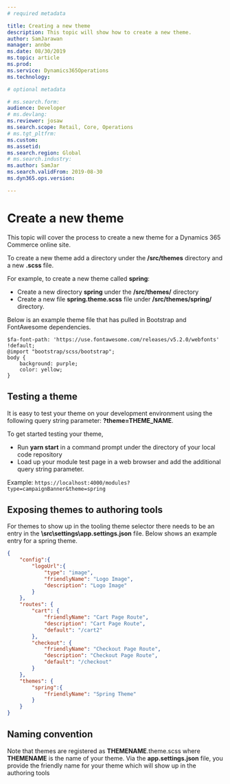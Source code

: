```yaml
---
# required metadata

title: Creating a new theme
description: This topic will show how to create a new theme. 
author: SamJarawan
manager: annbe
ms.date: 08/30/2019
ms.topic: article
ms.prod: 
ms.service: Dynamics365Operations
ms.technology: 

# optional metadata

# ms.search.form: 
audience: Developer
# ms.devlang: 
ms.reviewer: josaw
ms.search.scope: Retail, Core, Operations
# ms.tgt_pltfrm: 
ms.custom: 
ms.assetid: 
ms.search.region: Global
# ms.search.industry: 
ms.author: SamJar
ms.search.validFrom: 2019-08-30
ms.dyn365.ops.version: 

---
```

# Create a new theme
This topic will cover the process to create a new theme for a Dynamics 365 Commerce online site.  

To create a new theme add a directory under the **/src/themes** directory and a new **.scss** file.

For example, to create a new theme called **spring**:
* Create a new directory **spring** under the  **/src/themes/** directory
* Create a new file **spring.theme.scss** file under **/src/themes/spring/** directory.  

Below is an example theme file that has pulled in Bootstrap and FontAwesome dependencies.

```
$fa-font-path: 'https://use.fontawesome.com/releases/v5.2.0/webfonts' !default;
@import "bootstrap/scss/bootstrap";
body {
    background: purple;
    color: yellow;
}
```

## Testing a theme
It is easy to test your theme on your development environment using the following query string parameter: **?theme=THEME_NAME**.

To get started testing your theme,

* Run **yarn start** in a command prompt under the directory of your local code repository
* Load up your module test page in a web browser and add the additional query string parameter. 

Example: `https://localhost:4000/modules?type=campaignBanner&theme=spring`

## Exposing themes to authoring tools
For themes to show up in the tooling theme selector there needs to be an entry in the **\src\settings\app.settings.json** file.  Below shows an example entry for a spring theme.

```json
{
    "config":{
        "logoUrl":{
            "type": "image",
            "friendlyName": "Logo Image",
            "description": "Logo Image"
        }
    },
    "routes": {
        "cart": {
            "friendlyName": "Cart Page Route",
            "description": "Cart Page Route",
            "default": "/cart2"
        },
        "checkout": {
            "friendlyName": "Checkout Page Route",
            "description": "Checkout Page Route",
            "default": "/checkout"
        }
    },
    "themes": {
        "spring":{
            "friendlyName": "Spring Theme"
        }
    }
}
```
## Naming convention

Note that themes are registered as **THEMENAME**.theme.scss where **THEMENAME** is the name of your theme.  Via the **app.settings.json** file, you provide the friendly name for your theme which will show up in the authoring tools
